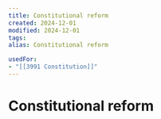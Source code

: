 ```yaml
---
title: Constitutional reform
created: 2024-12-01
modified: 2024-12-01
tags: 
alias: Constitutional reform

usedFor:
- "[[3991 Constitution]]"
---
```

# Constitutional reform
